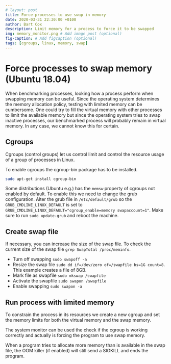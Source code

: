 ```yaml
---
# layout: post
title: Force processes to use swap in memory
date: 2020-03-31 22:30:00 +0100
author: Bart Cox
description: Limit memory for a process to force it to be swapped
img: memory_monitor.png # Add image post (optional)
fig-caption: # Add figcaption (optional)
tags: [cgroups, linux, memory, swap]
---
```

# Force processes to swap memory (Ubuntu 18.04)

When benchmarking processes, looking how a process perform when swapping memory can be useful. Since the operating system determines the memory allocation policy, testing with limited memory can be cumbersome. One could try to fill the virtual memory with other processes to limit the available memory but since the operating system tries to swap inactive processes, our benchmarked process will probably remain in virtual memory. In any case, we cannot know this for certain.

## Cgroups

Cgroups (control groups) let us control limit and control the resource usage of a group of processes in Linux.

To enable cgroups the cgroup-bin package has to be installed.

```bash
sudo apt-get install cgroup-bin
```

Some distributions (Ubuntu e.g.) has the `memsw` property of cgroups not enabled by default. To enable this we need to change the grub configuration. Alter the grub file in `/etc/default/grub` so the `GRUB_CMDLINE_LINUX_DEFAULT` is set to `GRUB_CMDLINE_LINUX_DEFAULT="cgroup_enable=memory swapaccount=1"`. Make sure to run `sudo update-grub` and reboot the machine.

## Create swap file

If necessary, you can increase the size of the swap file. To check the current size of the swap file `grep SwapTotal /proc/meminfo`.

* Turn off swapping `sudo swapoff -a`
* Resize the swap file `sudo dd if=/dev/zero of=/swapfile bs=1G count=8`. This example creates a file of 8GB.
* Mark file as swapfile `sudo mkswap /swapfile`
* Activate the swapfile `sudo swapon /swapfile`
* Enable swapping `sudo swapon -a`

## Run process with limited memory

To constrain the process in its resources we create a new cgroup and set the memory limits for both the virtual memory and the swap memory. 

<script src="https://gist.github.com/bacox/e2d15cd8453e32f66aeed4507699e032.js"></script>

The system monitor can be used the check if the cgroup is working correctly and actually is forcing the program to use swap memory.

When a program tries to allocate more memory than is available in the swap file, the OOM killer (if enabled) will still send a SIGKILL and ends the program.